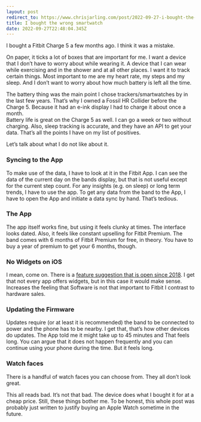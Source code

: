 ```yaml
---
layout: post
redirect_to: https://www.chrisjarling.com/post/2022-09-27-i-bought-the-wrong-smartwatch
title: I bought the wrong smartwatch
date: 2022-09-27T22:48:04.345Z
---
```

I bought a Fitbit Charge 5 a few months ago. I think it was a mistake.

On paper, it ticks a lot of boxes that are important for me. I want a device that I don’t have to worry about while wearing it. A device that I can wear while exercising and in the shower and at all other places. I want it to track certain things. Most important to me are my heart rate, my steps and my sleep. And I don’t want to worry about how much battery is left all the time.

The battery thing was the main point I chose trackers/smartwatches by in the last few years. That’s why I owned a Fossil HR Collider before the Charge 5. Because it had an e-ink display I had to charge it about once a month.  
Battery life is great on the Charge 5 as well.
I can go a week or two without charging. Also, sleep tracking is accurate, and they have an API to get your data. That’s all the points I have on my list of positives.

Let’s talk about what I do not like about it.

### Syncing to the App
To make use of the data, I have to look at it in the Fitbit App. I can see the data of the current day on the bands display, but that is not useful except for the current step count. For any insights (e.g. on sleep) or long term trends, I have to use the app. To get any data from the band to the App, I have to open the App and initiate a data sync by hand. That’s tedious.

### The App
The app itself works fine, but using it feels clunky at times. The interface looks dated. Also, it feels like constant upselling for Fitbit Premium. The band comes with 6 months of Fitbit Premium for free, in theory. You have to buy a year of premium to get your 6 months, though.

### No Widgets on iOS
I mean, come on. There is a [feature suggestion that is open since 2018](https://community.fitbit.com/t5/Feature-Suggestions/IOS-Widget/idi-p/2696940). I get that not every app offers widgets, but in this case it would make sense. Increases the feeling that Software is not that important to Fitbit I contrast to hardware sales.

### Updating the Firmware
Updates require (or at least it is recommended) the band to be connected to power and the phone has to be nearby. I get that, that’s how other devices do updates. The App told me it might take up to 45 minutes and That feels long. You can argue that it does not happen frequently and you can continue using your phone during the time. But it feels long.

### Watch faces
There is a handful of watch faces you can choose from. They all don’t look great.

This all reads bad. It’s not that bad. The device does what I bought it for at a cheap price. Still, these things bother me.
To be honest, this whole post was probably just written to justify buying an Apple Watch sometime in the future.
